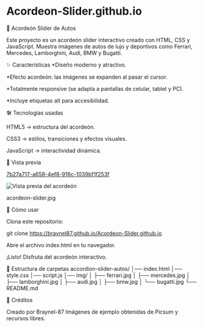 # Acordeon-Slider.github.io

🚗 Acordeón Slider de Autos

Este proyecto es un acordeón slider interactivo creado con HTML, CSS y JavaScript.
Muestra imágenes de autos de lujo y deportivos como Ferrari, Mercedes, Lamborghini, Audi, BMW y Bugatti.

✨ Características
*Diseño moderno y atractivo.

*Efecto acordeón: las imágenes se expanden al pasar el cursor.

*Totalmente responsive (se adapta a pantallas de celular, tablet y PC).

*Incluye etiquetas alt para accesibilidad.

🛠️ Tecnologías usadas

HTML5 → estructura del acordeón.

CSS3 → estilos, transiciones y efectos visuales.

JavaScript → interactividad dinámica.

📸 Vista previa

[7b27a717-a658-4ef8-916c-1039bf1f253f](https://github.com/BrayneL87/Acordeon-Slider.github.io/blob/2bf2de017d1c7c5fb14526bbe59f91c77a297e91/acordeon-slider.jpg)

![Vista previa del acordeón](../acordeon-slider.jpg)


acordeon-slider.jpg

🚀 Cómo usar

Clona este repositorio:

git clone https://braynel87.github.io/Acordeon-Slider.github.io


Abre el archivo index.html en tu navegador.

¡Listo! Disfruta del acordeón interactivo.

📂 Estructura de carpetas
accordion-slider-autos/
│── index.html
│── style.css
│── script.js
│── img/
│    ├── ferrari.jpg
│    ├── mercedes.jpg
│    ├── lamborghini.jpg
│    ├── audi.jpg
│    ├── bmw.jpg
│    └── bugatti.jpg
└── README.md

🙌 Créditos

Creado por Braynel-87
Imágenes de ejemplo obtenidas de Picsum
 y recursos libres.
